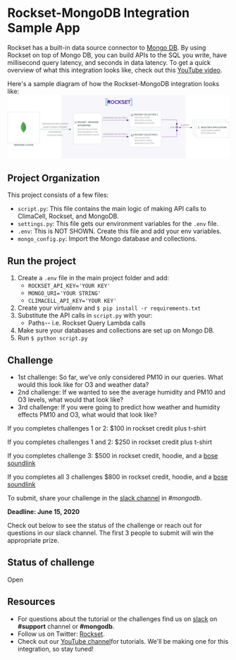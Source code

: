 # Rockset-MongoDB Integration Sample App
Rockset has  a built-in data source connector to [Mongo DB]([https://www.mongodb.com/](https://www.mongodb.com/)).  By using Rockset on top of Mongo DB, you can build APIs to the SQL you write, have millisecond query latency, and seconds in data latency. To get a quick overview of what this integration looks like, check out this [YouTube video](https://www.youtube.com/watch?v=eivdshBA-6g&t=1s).

Here's a sample diagram of how the Rockset-MongoDB integration looks like:
![Rockset-MongoDB Diagram](mongo_horizontal_bgcolor_2x.png)

## Project Organization
This project consists of a few files:
- `script.py`: This file contains the main logic of making API calls to ClimaCell, Rockset, and MongoDB.
- `settings.py`: This file gets our environment variables for the `.env` file.
- `.env`: This is NOT SHOWN. Create this file and add your env variables.
- `mongo_config.py`: Import the Mongo database and collections.

## Run the project

1.  Create a `.env` file in the main project folder and add:
      - `ROCKSET_API_KEY='YOUR KEY'`
      - `MONGO_URI='YOUR STRING'`
      - `CLIMACELL_API_KEY='YOUR KEY'`
2. Create your virtualenv and  `$ pip install -r requirements.txt`
3. Substitute the API calls in `script.py` with your:
    - Paths-- i.e. Rockset Query Lambda calls
4. Make sure your databases and collections are set up on Mongo DB.
5. Run `$ python script.py`

## Challenge
- 1st challenge: So far, we’ve only considered PM10 in our queries. What would this look like for O3 and weather data?
- 2nd challenge: If we wanted to see the average humidity and PM10 and O3 levels, what would that look like?
- 3rd challenge: If you were going to predict how weather and humidity effects PM10 and O3, what would that look like?

If you completes challenges 1 or 2: $100 in rockset credit plus t-shirt

If you completes challenges 1 and 2: $250  in rockset credit plus t-shirt

If you completes challenge 3: $500 in rockset credit, hoodie, and a [bose soundlink](https://www.bose.com/en_us/products/speakers/portable_speakers/soundlink-micro.html#v=soundlink_micro_black)

If you completes all 3 challenges $800 in rockset credit, hoodie, and a [bose soundlink](https://www.bose.com/en_us/products/speakers/portable_speakers/soundlink-micro.html#v=soundlink_micro_black)

To submit, share your challenge in the [slack channel](http://bit.ly/rockset-community-channel) in *#mongodb*.

**Deadline: June 15, 2020**

Check out below to see the status of the challenge or reach out for questions in our slack channel. The first 3 people to submit will win the appropriate prize.

## Status of challenge
Open

## Resources
- For questions about the tutorial or the challenges find us on [slack](https://bit.ly/rockset-channel) on  **#support** channel or **#mongodb**.
- Follow us on Twitter: [Rockset]([https://twitter.com/RocksetCloud](https://twitter.com/RocksetCloud)).
- Check out our [YouTube channel](https://www.youtube.com/channel/UCy4qLzJ7yuEmsIN2Mm5Pn-w)for tutorials.  We'll be making one for this integration, so stay tuned!
